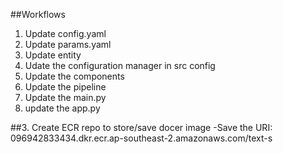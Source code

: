 
##Workflows
1. Update config.yaml
2. Update params.yaml
3. Update entity
4. Udate the configuration manager in src config
5. Update the components
6. Update the pipeline
7. Update the main.py
8. update the app.py


##3. Create ECR repo to store/save docer image
 -Save the URI: 096942833434.dkr.ecr.ap-southeast-2.amazonaws.com/text-s